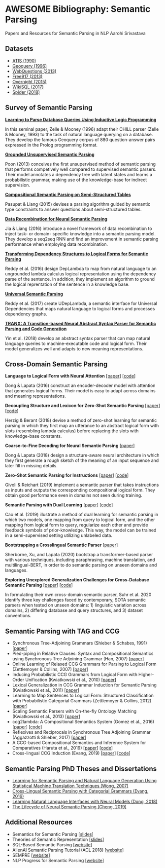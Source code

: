 # AWESOME Bibliography: Semantic Parsing
Papers and Resources for Semantic Parsing in NLP
Aarohi Srivastava


## Datasets
-	[ATIS (1990)](https://www.kaggle.com/siddhadev/atis-dataset-from-ms-cntk/)
-	[Geoquery (1996)](https://www.cs.utexas.edu/users/ml/geo.html/)
-	[WebQuestions (2013)](https://worksheets.codalab.org/worksheets/0xba659fe363cb46e7a505c5b6a774dc8a/)
-	[Free917 (2013)](https://www.aclweb.org/anthology/P13-1042.pdf)
-	[Overnight (2015)](https://worksheets.codalab.org/worksheets/0x269ef752f8c344a28383240f7bb2be9c/)
-	[WikiSQL (2017)](https://github.com/salesforce/WikiSQL/)
-	[Spider (2018)](https://yale-lily.github.io/spider/)


## Survey of Semantic Parsing

[**Learning to Parse Database Queries Using Inductive Logic Programming**](https://www.cs.utexas.edu/~ml/papers/chill-aaai-96.pdf)

In this seminal paper, Zelle & Mooney (1996) adapt their CHILL parser (Zelle & Mooney, 1993) to the task of natural language querying on a database.  They develop the famous Geoquery corpus of 880 question-answer pairs expressed in the Prolog programming format.


[**Grounded Unsupervised Semantic Parsing**](https://www.aclweb.org/anthology/P13-1092.pdf)

Poon (2013) conceives the first unsupervised method of semantic parsing that performs competively well compared to supervised semantic parsers. Their model annotates a dependency tree with latent states and learns a probabilistic grammar, making use of the knowledge-base for indirect supervision. 


[**Compositional Semantic Parsing on Semi-Structured Tables**](https://ppasupat.github.io/WikiTableQuestions/)

Pasupat & Liang (2015) devises a parsing algorithm guided by semantic type constraints to answer questions about semi-structured tables.


[**Data Recombination for Neural Semantic Parsing**](https://www.aclweb.org/anthology/P16-1002.pdf)

Jia & Liang (2016) introduce a novel framework of data recombination to inject task- or domain- specific knowledge into a semantic parsing model.  They develop a seq2seq RNN and find an improvement in semantic parsing performance when employing data recombination.


[**Transforming Dependency Structures to Logical Forms for Semantic Parsing**](https://www.aclweb.org/anthology/Q16-1010/)

Reddy et al. (2016) design DepLambda to map from natural language to an ungrounded lambda calculus logical representation using the dependency parse of the sentence.  In addition, they implement an algorithm to ground the logical reprentation of the sentence in a knowledge base.


[**Universal Semantic Parsing**](https://www.aclweb.org/anthology/D17-1009.pdf)

Reddy et al. (2017) create UDepLambda, a semantic interface for Universal Dependencies that maps natural language to logical forms and processes dependency graphs.


[**TRANX: A Transition-based Neural Abstract Syntax Parser for Semantic
Parsing and Code Generation**](https://github.com/pcyin/tranX/)

Yin et al. (2018) develop an abstract syntax parser that can map natural language queries to machine-executable code and logical form.  Their model generalizes well and adapts to new meaning representations.


## Cross-Domain Semantic Parsing

**Language to Logical Form with Neural Attention** [[paper](https://www.aclweb.org/anthology/P16-1004.pdf)] [[code](https://github.com/donglixp/lang2logic)]

Dong & Lapata (2016) construct an encoder-decoder model with attention that generates logical forms.  Their model is easy to adapt across domains and meaning representations.


**Decoupling Structure and Lexicon for Zero-Shot Semantic Parsing** [[paper](https://www.aclweb.org/anthology/D18-1190/)] [[code](https://github.com/jonathanherzig/zero-shot-semantic-parsing)]

Herzig & Berant (2018) devise a method of zero-shot learning for semantic parsing in which they first map an utterance to an abstract logical form with slots (resembling lambda calculus) before replacing the slots with knowledge-base constants.


**Coarse-to-Fine Decoding for Neural Semantic Parsing** [[paper](https://www.aclweb.org/anthology/P18-1068.pdf)]

Dong & Lapata (2018) design a structure-aware neural architecture in which they first generate a rough sketch of the meaning of an input sequence and later fill in missing details.


**Zero-Shot Semantic Parsing for Instructions** [[paper](https://www.aclweb.org/anthology/P19-1438.pdf)] [[code](https://github.com/givoli/TechnionNLI/)]

Givoli & Reichart (2019) implement a semantic parser that takes instructions as inputs and outputs the corresponding compositional logical form. They obtain good performance even in domains not seen during training.


**Semantic Parsing with Dual Learning** [[paper](https://arxiv.org/abs/1907.05343/)] [[code](https://github.com/rhythmcao/semantic-parsing-dual)]

Cao et al. (2019) illustrate a method of dual learning for semantic parsing in which two models, one mapping from query to logical form, and the other mapping from logical form to query, regularize each other and provide feedback symbols of prior-knowledge. This way, the model can be trained in a semi-supervised setting utilizing unlabeled data. 


**Bootstrapping a Crosslingual Semantic Parser** [[paper](https://arxiv.org/abs/2004.02585)]

Sherborne, Xu, and Lapata (2020) bootstrap a transformer-based parser with various techniques, including paraphrasing, machine translation, and multilingual-BERT, in order to do semantic parsing on unseen domains and languages.


**Exploring Unexplored Generalization Challenges for Cross-Database Semantic Parsing** [[paper](https://www.aclweb.org/anthology/2020.acl-main.742.pdf)] [[code](https://github.com/google-research/language/tree/master/language/xsp/)]

In formulating their own cross-domain semantic parser, Suhr et al. 2020 identify three key challenges faced by contemporary, SOTA semantic parsers when tested on unseen domains: 1) linguistic variation across domains, 2) differing database and query structures, and 3) dataset conventions.


## Semantic Parsing with TAG and CCG

-	Synchronous Tree-Adjoining Grammars (Shieber & Schabes, 1991) [[paper](https://pdfs.semanticscholar.org/8d1d/72ad7b26824b9036be5e95f4eecb6425b77a.pdf)]
-	Pied-piping in Relative Clauses: Syntax and Compositional Semantics using Synchronous Tree Adjoining Grammar (Han, 2007) [[paper](https://www.aclweb.org/anthology/W06-1506.pdf)]
-	Online Learning of Relaxed CCG Grammars for Parsing to Logical Form (Zettlemoyer & Collins, 2007) [[paper](https://www.aclweb.org/anthology/D07-1071.pdf)]
-	Inducing Probabilistic CCG Grammars from Logical Form with Higher-Order Unification (Kwiatkowski et al., 2010) [[paper](https://www.aclweb.org/anthology/D10-1119.pdf)]
-	Lexical Generalization in CCG Grammar Induction for Semantic Parsing (Kwiatkowski et al., 2011) [[paper](https://www.aclweb.org/anthology/D11-1140.pdf)]
-	Learning to Map Sentences to Logical Form: Structured Classification with Probabilistic Categorial Grammars (Zettlemoyer & Collins, 2012) [[paper](https://arxiv.org/abs/1207.1420)]
-	Scaling Semantic Parsers with On-the-fly Ontology Matching (Kwiatkowski et al., 2013) [[paper](https://www.aclweb.org/anthology/D13-1161.pdf)]
-	ccg2lambda: A Compositional Semantics System (Gomez et al., 2016) [[paper](https://www.aclweb.org/anthology/P16-4015.pdf)] [[code](https://github.com/mynlp/ccg2lambda/)]
-	Reflexives and Reciprocals in Synchronous Tree Adjoining Grammar (Aggazzotti & Shieber, 2017) [[paper](https://www.aclweb.org/anthology/W17-6204.pdf)]
-	A CCG-based Compositional Semantics and Inference System for Comparatives (Haruta et al., 2019) [[paper](https://arxiv.org/abs/1910.00930/)] [[code](https://github.com/izumi-h/fracas-comparatives_adjectives)]
-	Cross-lingual CCG Induction (Evang, 2019) [[paper](https://www.aclweb.org/anthology/N19-1160.pdf)] [[code](https://github.com/texttheater/xlci/)]


## Semantic Parsing PhD Theses and Dissertations

-	[Learning for Semantic Parsing and Natural Language Generation Using Statistical Machine Translation Techniques (Wong, 2007)](https://www.cs.utexas.edu/users/ml/papers/john-dissertation.pdf)
-	[Cross-Lingual Semantic Parsing with Categorial Grammars (Evang, 2016)](https://kilian.evang.name/phdthesis.pdf)
-	[Learning Natural Language Interfaces with Neural Models (Dong, 2018)](https://era.ed.ac.uk/bitstream/handle/1842/35587/Dong2019.pdf?sequence=1&isAllowed=y)
-	[The Lifecycle of Neural Semantic Parsing (Cheng, 2019)](https://era.ed.ac.uk/bitstream/handle/1842/35554/Cheng2019.pdf?sequence=1&isAllowed=y)


## Additional Resources

-	Semantics for Semantic Parsing [[slides](https://yoavartzi.com/sp14/slides/steedman.sp14.pdf)]
-	Theories of Semantic Representation [[slides](https://www.clsp.jhu.edu/wp-content/uploads/2018/06/2018-06-21-Ellie-Pavlick-JSALT-Summer-School.pdf)]
-	SQL-Based Semantic Parsing [[website](https://medium.com/@tao.yu/awesome-sequence-to-sql-and-semantic-parsing-1d7656861679/)]
-	AllenAI Semantic Parsing Tutorial (ACL 2018) [[website](https://github.com/allenai/acl2018-semantic-parsing-tutorial)]
-	SEMPRE [[website](https://nlp.stanford.edu/software/sempre/)]
-	NLP Progress for Semantic Parsing [[website](https://nlpprogress.com/english/semantic_parsing.html/)]
